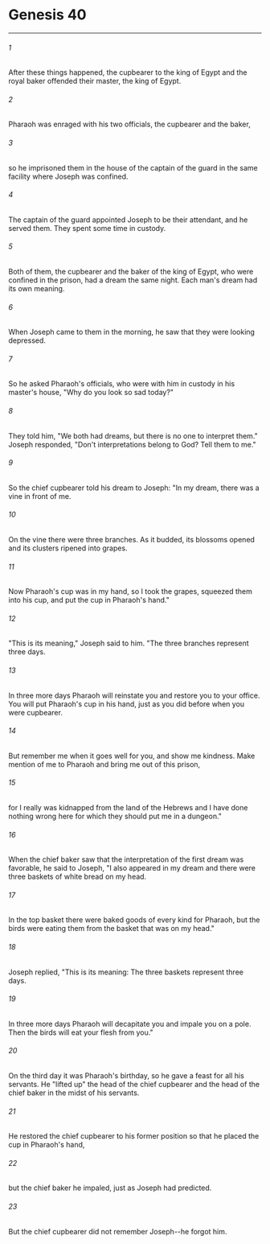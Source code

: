 # Genesis 40
***



###### 1 
After these things happened, the cupbearer to the king of Egypt and the royal baker offended their master, the king of Egypt. 

###### 2 
Pharaoh was enraged with his two officials, the cupbearer and the baker, 

###### 3 
so he imprisoned them in the house of the captain of the guard in the same facility where Joseph was confined. 

###### 4 
The captain of the guard appointed Joseph to be their attendant, and he served them. They spent some time in custody. 

###### 5 
Both of them, the cupbearer and the baker of the king of Egypt, who were confined in the prison, had a dream the same night. Each man's dream had its own meaning. 

###### 6 
When Joseph came to them in the morning, he saw that they were looking depressed. 

###### 7 
So he asked Pharaoh's officials, who were with him in custody in his master's house, "Why do you look so sad today?" 

###### 8 
They told him, "We both had dreams, but there is no one to interpret them." Joseph responded, "Don't interpretations belong to God? Tell them to me." 

###### 9 
So the chief cupbearer told his dream to Joseph: "In my dream, there was a vine in front of me. 

###### 10 
On the vine there were three branches. As it budded, its blossoms opened and its clusters ripened into grapes. 

###### 11 
Now Pharaoh's cup was in my hand, so I took the grapes, squeezed them into his cup, and put the cup in Pharaoh's hand." 

###### 12 
"This is its meaning," Joseph said to him. "The three branches represent three days. 

###### 13 
In three more days Pharaoh will reinstate you and restore you to your office. You will put Pharaoh's cup in his hand, just as you did before when you were cupbearer. 

###### 14 
But remember me when it goes well for you, and show me kindness. Make mention of me to Pharaoh and bring me out of this prison, 

###### 15 
for I really was kidnapped from the land of the Hebrews and I have done nothing wrong here for which they should put me in a dungeon." 

###### 16 
When the chief baker saw that the interpretation of the first dream was favorable, he said to Joseph, "I also appeared in my dream and there were three baskets of white bread on my head. 

###### 17 
In the top basket there were baked goods of every kind for Pharaoh, but the birds were eating them from the basket that was on my head." 

###### 18 
Joseph replied, "This is its meaning: The three baskets represent three days. 

###### 19 
In three more days Pharaoh will decapitate you and impale you on a pole. Then the birds will eat your flesh from you." 

###### 20 
On the third day it was Pharaoh's birthday, so he gave a feast for all his servants. He "lifted up" the head of the chief cupbearer and the head of the chief baker in the midst of his servants. 

###### 21 
He restored the chief cupbearer to his former position so that he placed the cup in Pharaoh's hand, 

###### 22 
but the chief baker he impaled, just as Joseph had predicted. 

###### 23 
But the chief cupbearer did not remember Joseph--he forgot him.

